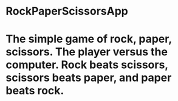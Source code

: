 ﻿# RockPaperScissorsApp
# The simple game of rock, paper, scissors. The player versus the computer. Rock beats scissors, scissors beats paper, and paper beats rock. 
